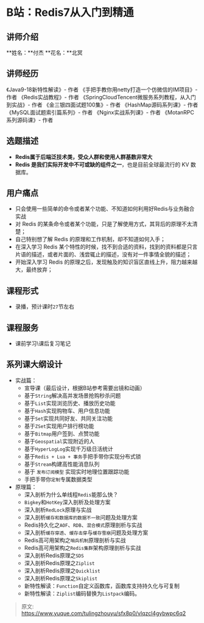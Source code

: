 # B站：Redis7从入门到精通


## 讲师介绍
**姓名：**付杰
**花名：**北冥

## 讲师经历
《Java9-18新特性解读》- 作者
《手把手教你用netty打造一个仿微信的IM项目》- 作者
《Redis实战教程》- 作者
《SpringCloudTencent微服务系列教程，从入门到实战》- 作者
《金三银四面试题100集》- 作者
《HashMap源码系列课》- 作者
《MySQL面试题索引篇系列》- 作者
《Nginx实战系列课》- 作者
《MotanRPC系列源码课》- 作者

## 选题描述

- **Redis属于后端泛技术类，受众人群和使用人群基数非常大**
- **Redis 是我们实际开发中不可或缺的组件之一**，也是目前全球最流行的 KV 数据库。

## 用户痛点

- 只会使用一些简单的命令或者某个功能、不知道如何利用好Redis与业务融合实战
- 对 Redis 的某条命令或者某个功能，只是了解使用方式，其背后的原理不太清楚；
- 自己特别想了解 Redis 的原理和工作机制，却不知道如何入手；
- 在深入学习 Redis 某个特性的时候，找不到合适的资料，找到的资料都是只言片语的描述，或者片面的、浅尝辄止的描述，没有对一件事情全貌的描述；
- 开始深入学习 Redis 的原理之后，发现触及的知识盲区直线上升，阻力越来越大，最终放弃；

## 课程形式

- 录播，预计课时`27`节左右

## 课程服务

- 课前学习\课后复习笔记

## 系列课大纲设计

- 实战篇：
   - 宣导课（最后设计，根据B站参考需要出镜和动画）
   - 基于`String`解决高并发场景抢购秒杀问题
   - 基于`List`实现浏览历史、播放历史功能
   - 基于`Hash`实现购物车、用户信息功能
   - 基于`Set`实现共同好友、共同关注功能
   - 基于`ZSet`实现用户排行榜功能
   - 基于`Bitmap`用户签到、点赞功能
   - 基于`Geospatial`实现附近的人
   - 基于`HyperLogLog`实现千万级日活统计
   - 基于`Redis + Lua + 事务`手把手带你实现分布式锁
   - 基于`Stream`构建高性能消息队列
   - 基于 `发布订阅模型` 实现实时地理位置跟踪功能
   - 手把手带你`定制`专属数据类型
- 原理篇：
   - 深入剖析为什么单线程`Redis`能那么快？
   - `Bigkey`和`HotKey`深入剖析及处理方案
   - 深入剖析`RedLock`原理与实战
   - 深入剖析`缓存和数据库的数据不一致`问题及处理方案
   - Redis持久化之`AOF`、`RDB`、`混合模式`原理剖析与实战
   - 深入剖析`缓存穿透`、`缓存击穿`与`缓存雪崩`问题及处理方案
   - Redis高可用架构之`哨兵机制`原理剖析与实战
   - Redis高可用架构之`Redis集群`架构原理剖析与实战
   - 深入剖析Redis原理之`SDS`
   - 深入剖析Redis原理之`Ziplist`
   - 深入剖析Redis原理之`Quicklist`
   - 深入剖析Redis原理之`Skiplist`
   - 新特性解读：`Function`自定义函数库，函数库支持持久化与可复制
   - 新特性解读：`Ziplist`编码替换为`Listpack`编码。



> 原文: <https://www.yuque.com/tulingzhouyu/sfx8p0/vlqzcl4gybwpc6q2>